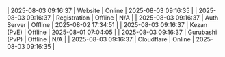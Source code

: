 | 2025-08-03 09:16:37 | Website | Online | 2025-08-03 09:16:35 |
| 2025-08-03 09:16:37 | Registration | Offline | N/A |
| 2025-08-03 09:16:37 | Auth Server | Offline | 2025-08-02 17:34:51 |
| 2025-08-03 09:16:37 | Kezan (PvE) | Offline | 2025-08-01 07:04:05 |
| 2025-08-03 09:16:37 | Gurubashi (PvP) | Offline | N/A |
| 2025-08-03 09:16:37 | Cloudflare | Online | 2025-08-03 09:16:35 |
